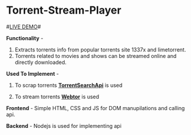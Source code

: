 # Torrent-Stream-Player

#[LIVE DEMO](https://stream-demo.netlify.app/)#

**Functionality** -
  1. Extracts torrents info from popular torrents site 1337x and limetorrent.
  2. Torrents related to movies and shows can be streamed online and directly downloaded.


**Used To Implement** - 
  1. To scrap torrents **[TorrentSearchApi](https://github.com/JimmyLaurent/torrent-search-api)** is used 
     
  2. To stream torrents **[Webtor](https://github.com/webtor-io/player-sdk-js)** is used 
     
  
**Frontend** - Simple HTML, CSS and JS for DOM manupilations and calling api.

**Backend** - Nodejs is used for implementing api


